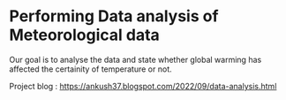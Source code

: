 # Performing Data analysis of Meteorological data

Our goal is to analyse the data and state whether global warming has affected the certainity of temperature or not.

Project blog : https://ankush37.blogspot.com/2022/09/data-analysis.html
